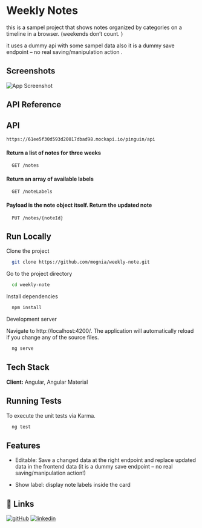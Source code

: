
# Weekly Notes

this is a sampel project that shows notes organized by categories on a timeline in a browser. (weekends don’t count. )

it uses a dummy api with some sampel data also it is a dummy save endpoint – no real saving/manipulation action .



## Screenshots

![App Screenshot](https://i.ibb.co/ZfzKp1w/screenshot-localhost-4200-2022-07-12-17-36-50.png)


## API Reference

## API
``` http
https://61ee5f30d593d20017dbad98.mockapi.io/pinguin/api
```
#### Return a list of notes for three weeks

```http
  GET /notes
```


#### Return an array of available labels

```http
  GET /noteLabels
```


#### Payload is the note object itself. Return the updated note 

```http
  PUT /notes/{noteId}
```

## Run Locally

Clone the project

```bash
  git clone https://github.com/mognia/weekly-note.git
```

Go to the project directory

```bash
  cd weekly-note
```

Install dependencies

```bash
  npm install
```

Development server

Navigate to http://localhost:4200/. The application will automatically reload if you change any of the source files.
```bash
  ng serve
```
## Tech Stack

**Client:** Angular, Angular Material



## Running Tests

To execute the unit tests via Karma.

```bash
  ng test
```


## Features

- Editable: Save a changed data at the right endpoint and replace updated data in the frontend data (it is a dummy save endpoint – no real saving/manipulation action!)

-  Show label: display note labels inside the card


## 🔗 Links
[![gitHub](https://img.shields.io/github/followers/mognia?style=social)](https://github.com/mognia)
[![linkedin](https://img.shields.io/badge/linkedin-0A66C2?style=for-the-badge&logo=linkedin&logoColor=white)](https://www.linkedin.com/in/mohamad-ghafarnia/)


